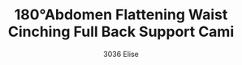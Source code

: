 ---
layout: product
title: 180°Abdomen Flattening Waist Cinching Full Back Support Cami
subtitle: 3036 Elise
price: '38.00'
feature_image: 
  - /shaping-lingerie/3036-front.jpg
  - /shaping-lingerie/3036-back.jpg
categories: 
  - Tummy & Waist
  - Back Support
  - Bust
  - Tops
---